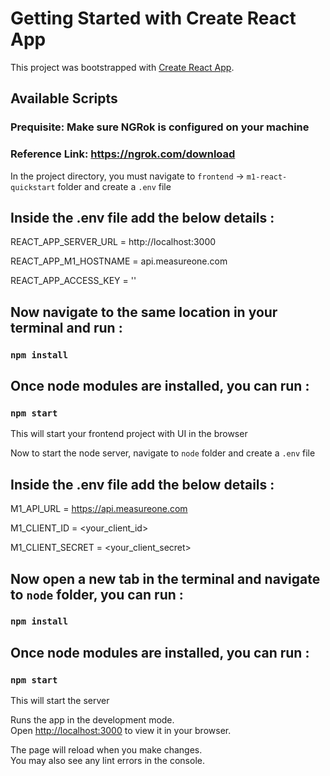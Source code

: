 # Getting Started with Create React App

This project was bootstrapped with [Create React App](https://github.com/facebook/create-react-app).

## Available Scripts

### Prequisite: Make sure NGRok is configured on your machine
### Reference Link: https://ngrok.com/download

In the project directory, you must navigate to `frontend` -> `m1-react-quickstart` folder and create a `.env` file

## Inside the .env file add the below details :

REACT_APP_SERVER_URL = http://localhost:3000

REACT_APP_M1_HOSTNAME = api.measureone.com

REACT_APP_ACCESS_KEY = ''

## Now navigate to the same location in your terminal and run :
### `npm install`

## Once node modules are installed, you can run :
### `npm start`

This will start your frontend project with UI in the browser

Now to start the node server, navigate to `node` folder and create a `.env` file

## Inside the .env file add the below details :

M1_API_URL = https://api.measureone.com

M1_CLIENT_ID = <your_client_id>

M1_CLIENT_SECRET = <your_client_secret>

## Now open a new tab in the terminal and navigate to `node` folder, you can run : 
### `npm install`

## Once node modules are installed, you can run :
### `npm start`

This will start the server

Runs the app in the development mode.\
Open [http://localhost:3000](http://localhost:3001) to view it in your browser.

The page will reload when you make changes.\
You may also see any lint errors in the console.



